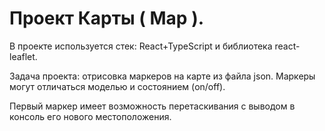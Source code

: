 # Проект Карты ( Map ).

В проекте используется стек: React+TypeScript и библиотека react-leaflet.

Задача проекта: отрисовка маркеров на карте из файла json. Маркеры могут отличаться моделью и состоянием (on/off).

Первый маркер имеет возможность перетаскивания с выводом в консоль его нового местоположения.
